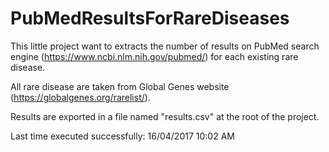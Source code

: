 # PubMedResultsForRareDiseases

This little project want to extracts the number of results on PubMed search engine (https://www.ncbi.nlm.nih.gov/pubmed/) for each existing rare disease.

All rare disease are taken from Global Genes website (https://globalgenes.org/rarelist/).

Results are exported in a file named "results.csv" at the root of the project.

Last time executed successfully: 16/04/2017 10:02 AM
